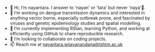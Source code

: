 - 👋 Hi, I’m nayantara.  I answer to 'nayan' or 'tara' but never 'naya'🐍. 
- 👀 I’m working on dengue transmission dynamics and interested in anything vector borne, especially outbreak prone, and fascinated by viruses and genetic epidemiology studies and spatial modelling.
- 🌱 I’m currently implementing RStan, learning Python, and working at efficiently using GitHub to share reproducible research.
- 💞️ I’m looking to collaborate on coding projects.
- 📫 Reach me at nayantara.wijayanandana@lshtm.ac.uk

<!---
nayanwij/nayanwij is a ✨ special ✨ repository because its `README.md` (this file) appears on your GitHub profile.
You can click the Preview link to take a look at your changes.
--->
